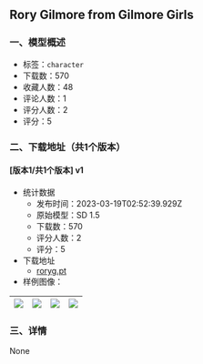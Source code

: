 ## Rory Gilmore from Gilmore Girls
### 一、模型概述

- 标签：`character`
- 下载数：570
- 收藏人数：48
- 评论人数：1
- 评分人数：2
- 评分：5

### 二、下载地址（共1个版本）

#### [版本1/共1个版本] v1

- 统计数据
  - 发布时间：2023-03-19T02:52:39.929Z
  - 原始模型：SD 1.5
  - 下载数：570
  - 评分人数：2
  - 评分：5
- 下载地址
  - [roryg.pt](https://civitai.com/api/download/models/25381)
- 样例图像：

| <img src="https://image.civitai.com/xG1nkqKTMzGDvpLrqFT7WA/a99c3c5d-34d0-427d-c519-e4bb1d906300/width=450/416431.jpeg" /> | <img src="https://image.civitai.com/xG1nkqKTMzGDvpLrqFT7WA/b704cd37-f5d2-45b0-e080-e7f226add900/width=450/278630.jpeg" /> | <img src="https://image.civitai.com/xG1nkqKTMzGDvpLrqFT7WA/20f35d1d-415a-401c-68c3-47bdfe2f5000/width=450/278634.jpeg" /> | <img src="https://image.civitai.com/xG1nkqKTMzGDvpLrqFT7WA/427c3c2e-22c6-49f8-ff86-0b2cf80ebf00/width=450/278633.jpeg" /> |
| ---- | ---- | ---- | ---- |


### 三、详情
None